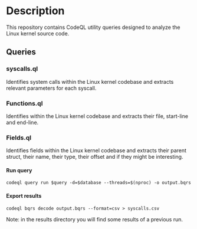 # Description

This repository contains CodeQL utility queries designed to analyze the Linux kernel source code.

## Queries

### syscalls.ql 

Identifies system calls within the Linux kernel codebase and extracts relevant parameters for each syscall.

### Functions.ql 

Identifies within the Linux kernel codebase and extracts their file, start-line and end-line. 

### Fields.ql 

Identifies fields within the Linux kernel codebase and extracts their parent struct, their name, their type, their offset and if they might be interesting. 

#### Run query
```
codeql query run $query -d=$database --threads=$(nproc) -o output.bqrs
```

#### Export results
```
codeql bqrs decode output.bqrs --format=csv > syscalls.csv 
```

Note: in the results directory you will find some results of a previous run.
